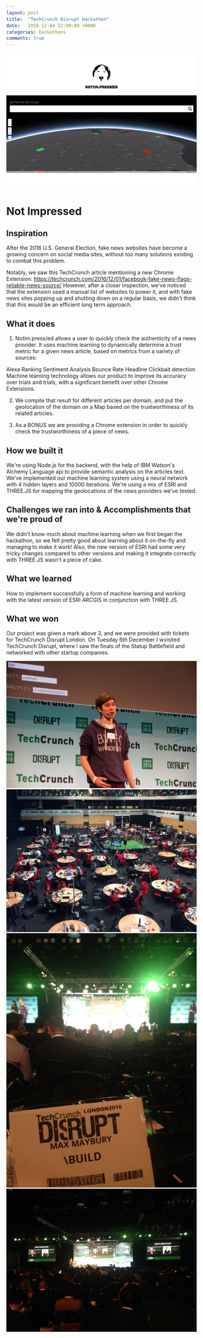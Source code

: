 ```yaml
---
layout: post
title:  "TechCrunch Disrupt Hackathon"
date:   2016-12-04 22:00:00 +0000
categories: hackathons
comments: true
---
```


<img class="screenshot" src="/assets/2016-12-04-techcrunch/screenshot.jpg" />

<h1>Not Impressed</h1>

## Inspiration
After the 2016 U.S. General Election, fake news websites have become a growing concern on social media sites, without too many solutions existing to combat this problem.

Notably, we saw this TechCrunch article mentioning a new Chrome Extension: https://techcrunch.com/2016/12/01/facebook-fake-news-flags-reliable-news-source/ However, after a closer inspection, we've noticed that the extension used a manual list of websites to power it, and with fake news sites popping up and shutting down on a regular basis, we didn't think that this would be an efficient long term approach.

## What it does
1) Notim.press/ed allows a user to quickly check the authenticity of a news provider. It uses machine learning to dynamically determine a trust metric for a given news article, based on metrics from a variety of sources:

Alexa Ranking
Sentiment Analysis
Bounce Rate
Headline Clickbait detection Machine learning technology allows our product to improve its accuracy over trials and trials, with a significant benefit over other Chrome Extensions.

2) We compile that result for different articles per domain, and put the geolocation of the domain on a Map based on the trustworthiness of its related articles.

3) As a BONUS we are providing a Chrome extension in order to quickly check the trustworthiness of a piece of news.

## How we built it
We're using Node.js for the backend, with the help of IBM Watson's Alchemy Language api to provide semantic analysis on the articles text. We've implemented our machine learning system using a neural network with 4 hidden layers and 10000 iterations. We're using a mix of ESRI and THREE.JS for mapping the geolocations of the news providers we've tested.

## Challenges we ran into & Accomplishments that we're proud of
We didn't know much about machine learning when we first began the hackathon, so we felt pretty good about learning about it on-the-fly and managing to make it work! Also, the new version of ESRI had some very tricky changes compared to other versions and making it integrate correctly with THREE.JS wasn't a piece of cake.

## What we learned
How to implement successfully a form of machine learning and working with the latest version of ESRI ARCGIS in conjunction with THREE.JS.

## What we won
Our project was given a mark above 3, and we were provided with tickets for TechCrunch Disrupt London. On Tuesday 6th December I wvisited TechCrunch Disrupt, where I saw the finals of the Statup Battlefield and networked with other startup companies.

<div class="photo-gallery">
	<img class="gallery-image" src="/assets/2016-12-04-techcrunch/1.jpg" />
	<img class="gallery-image" src="/assets/2016-12-04-techcrunch/2.jpg" />
	<img class="gallery-image" src="/assets/2016-12-04-techcrunch/3.jpg" />
	<img class="gallery-image" src="/assets/2016-12-04-techcrunch/4.jpg" />
</div>